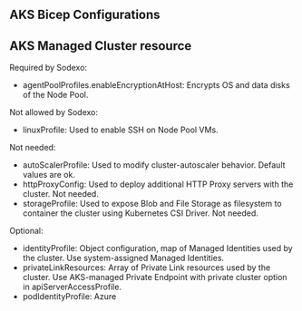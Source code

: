 AKS Bicep Configurations
------------------------

## AKS Managed Cluster resource

Required by Sodexo:

* agentPoolProfiles.enableEncryptionAtHost: Encrypts OS and data disks of the Node Pool.

Not allowed by Sodexo:

* linuxProfile: Used to enable SSH on Node Pool VMs. 

Not needed:

* autoScalerProfile: Used to modify cluster-autoscaler behavior. Default values are ok.
* httpProxyConfig: Used to deploy additional HTTP Proxy servers with the cluster. Not needed.
* storageProfile: Used to expose Blob and File Storage as filesystem to container the cluster using Kubernetes CSI Driver. Not needed.

Optional:

* identityProfile: Object configuration, map of Managed Identities used by the cluster. Use system-assigned Managed Identities.
* privateLinkResources: Array of Private Link resources used by the cluster. Use AKS-managed Private Endpoint with private cluster option in apiServerAccessProfile.
* podIdentityProfile: Azure 
